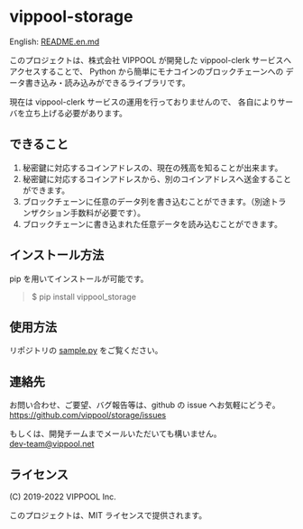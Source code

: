 # vippool-storage

English: [README.en.md](README.en.md)

このプロジェクトは、株式会社 VIPPOOL が開発した
vippool-clerk サービスへアクセスすることで、
Python から簡単にモナコインのブロックチェーンへの
データ書き込み・読み込みができるライブラリです。

現在は vippool-clerk サービスの運用を行っておりませんので、
各自によりサーバを立ち上げる必要があります。

## できること

1. 秘密鍵に対応するコインアドレスの、現在の残高を知ることが出来ます。
2. 秘密鍵に対応するコインアドレスから、別のコインアドレスへ送金することができます。
3. ブロックチェーンに任意のデータ列を書き込むことができます。（別途トランザクション手数料が必要です）。
4. ブロックチェーンに書き込まれた任意データを読み込むことができます。

## インストール方法

pip を用いてインストールが可能です。

> $ pip install vippool_storage

## 使用方法

リポジトリの [sample.py](sample.py) をご覧ください。

## 連絡先

お問い合わせ、ご要望、バグ報告等は、github の issue へお気軽にどうぞ。  
https://github.com/vippool/storage/issues

もしくは、開発チームまでメールいただいても構いません。  
dev-team@vippool.net

## ライセンス

(C) 2019-2022 VIPPOOL Inc.

このプロジェクトは、MIT ライセンスで提供されます。
